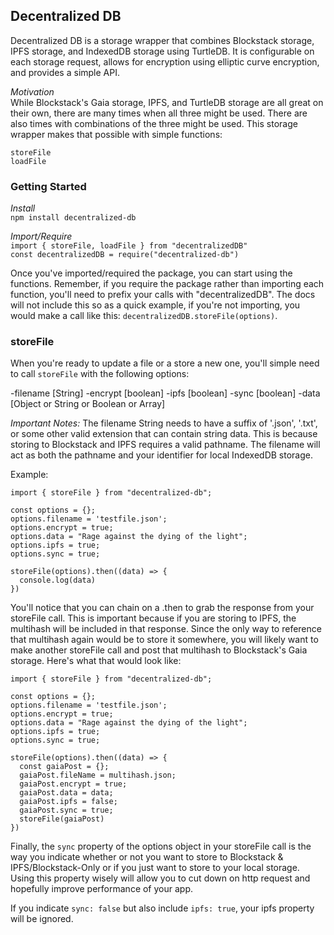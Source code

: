## Decentralized DB
Decentralized DB is a storage wrapper that combines Blockstack storage, IPFS storage, and IndexedDB storage using TurtleDB. It is configurable on each storage request, allows for encryption using elliptic curve encryption, and provides a simple API.

*Motivation*  
While Blockstack's Gaia storage, IPFS, and TurtleDB storage are all great on their own, there are many times when all three might be used. There are also times with combinations of the three might be used. This storage wrapper makes that possible with simple functions:

`storeFile`  
`loadFile`   

### Getting Started

*Install*  
`npm install decentralized-db`  

*Import/Require*  
`import { storeFile, loadFile } from "decentralizedDB"`  
`const decentralizedDB = require("decentralized-db")`  

Once you've imported/required the package, you can start using the functions. Remember, if you require the package rather than importing each function, you'll need to prefix your calls with "decentralizedDB". The docs will not include this so as a quick example, if you're not importing, you would make a call like this: `decentralizedDB.storeFile(options)`.

### storeFile

When you're ready to update a file or a store a new one, you'll simple need to call `storeFile` with the following options:

-filename [String]
-encrypt [boolean]
-ipfs [boolean]
-sync [boolean]
-data [Object or String or Boolean or Array]

*Important Notes:*
The filename String needs to have a suffix of '.json', '.txt', or some other valid extension that can contain string data. This is because storing to Blockstack and IPFS requires a valid pathname. The filename will act as both the pathname and your identifier for local IndexedDB storage.

Example:

```
import { storeFile } from "decentralized-db";

const options = {};
options.filename = 'testfile.json';
options.encrypt = true;
options.data = "Rage against the dying of the light";
options.ipfs = true;
options.sync = true;

storeFile(options).then((data) => {
  console.log(data)
})
```

You'll notice that you can chain on a .then to grab the response from your storeFile call. This is important because if you are storing to IPFS, the multihash will be included in that response. Since the only way to reference that multihash again would be to store it somewhere, you will likely want to make another storeFile call and post that multihash to Blockstack's Gaia storage. Here's what that would look like:

```
import { storeFile } from "decentralized-db";

const options = {};
options.filename = 'testfile.json';
options.encrypt = true;
options.data = "Rage against the dying of the light";
options.ipfs = true;
options.sync = true;

storeFile(options).then((data) => {
  const gaiaPost = {};
  gaiaPost.fileName = multihash.json;
  gaiaPost.encrypt = true;
  gaiaPost.data = data;
  gaiaPost.ipfs = false;
  gaiaPost.sync = true;
  storeFile(gaiaPost)
})
```

Finally, the `sync` property of the options object in your storeFile call is the way you indicate whether or not you want to store to Blockstack & IPFS/Blockstack-Only or if you just want to store to your local storage. Using this property wisely will allow you to cut down on http request and hopefully improve performance of your app.

If you indicate `sync: false` but also include `ipfs: true`, your ipfs property will be ignored. 
